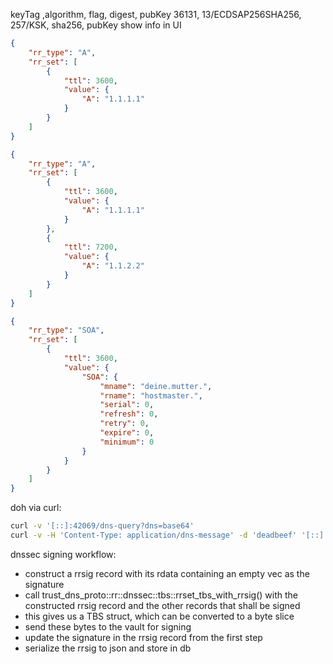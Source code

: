 keyTag ,algorithm, flag, digest, pubKey
36131, 13/ECDSAP256SHA256, 257/KSK, sha256, pubKey
show info in UI

```json
{
    "rr_type": "A",
    "rr_set": [
        {
            "ttl": 3600,
            "value": {
                "A": "1.1.1.1"
            }
        }
    ]
}
```

```json
{
    "rr_type": "A",
    "rr_set": [
        {
            "ttl": 3600,
            "value": {
                "A": "1.1.1.1"
            }
        },
        {
            "ttl": 7200,
            "value": {
                "A": "1.1.2.2"
            }
        }
    ]
}
```

```json
{
    "rr_type": "SOA",
    "rr_set": [
        {
            "ttl": 3600,
            "value": {
                "SOA": {
                    "mname": "deine.mutter.",
                    "rname": "hostmaster.",
                    "serial": 0,
                    "refresh": 0,
                    "retry": 0,
                    "expire": 0,
                    "minimum": 0
                }
            }
        }
    ]
}
```

doh via curl:

```sh
curl -v '[::]:42069/dns-query?dns=base64'
curl -v -H 'Content-Type: application/dns-message' -d 'deadbeef' '[::]:42069/dns-query'
```

dnssec signing workflow:

-   construct a rrsig record with its rdata containing an empty vec as the signature
-   call trust_dns_proto::rr::dnssec::tbs::rrset_tbs_with_rrsig() with the constructed rrsig record and the other records that shall be signed
-   this gives us a TBS struct, which can be converted to a byte slice
-   send these bytes to the vault for signing
-   update the signature in the rrsig record from the first step
-   serialize the rrsig to json and store in db
